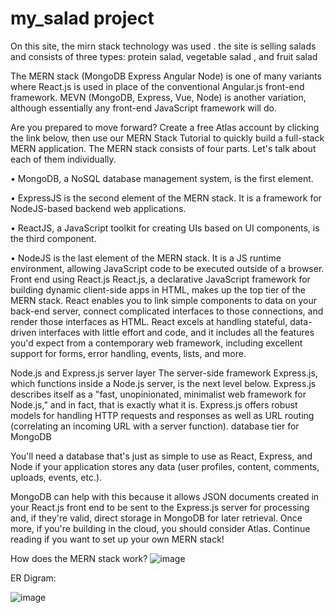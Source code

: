# my_salad project










On this site, the mirn stack technology was used . the site is selling salads and consists of three types: protein salad, vegetable salad , and fruit salad


The MERN stack (MongoDB Express Angular Node) is one of many variants where React.js is used in place of the conventional Angular.js front-end framework. MEVN (MongoDB, Express, Vue, Node) is another variation, although essentially any front-end JavaScript framework will do.

Are you prepared to move forward? Create a free Atlas account by clicking the link below, then use our MERN Stack Tutorial to quickly build a full-stack MERN application.
The MERN stack consists of four parts. Let's talk about each of them individually. 

•    MongoDB, a NoSQL database management system, is the first element. 

•    ExpressJS is the second element of the MERN stack. It is a framework for NodeJS-based backend web applications.

•    ReactJS, a JavaScript toolkit for creating UIs based on UI components, is the third component. 

•    NodeJS is the last element of the MERN stack. It is a JS runtime environment, allowing JavaScript code to be executed outside of a browser.
Front end using React.js
React.js, a declarative JavaScript framework for building dynamic client-side apps in HTML, makes up the top tier of the MERN stack. React enables you to link simple components to data on your back-end server, connect complicated interfaces to those connections, and render those interfaces as HTML.
React excels at handling stateful, data-driven interfaces with little effort and code, and it includes all the features you'd expect from a contemporary web framework, including excellent support for forms, error handling, events, lists, and more.

Node.js and Express.js server layer
The server-side framework Express.js, which functions inside a Node.js server, is the next level below. Express.js describes itself as a "fast, unopinionated, minimalist web framework for Node.js," and in fact, that is exactly what it is. Express.js offers robust models for handling HTTP requests and responses as well as URL routing (correlating an incoming URL with a server function).
database tier for MongoDB

You'll need a database that's just as simple to use as React, Express, and Node if your application stores any data (user profiles, content, comments, uploads, events, etc.).

MongoDB can help with this because it allows JSON documents created in your React.js front end to be sent to the Express.js server for processing and, if they're valid, direct storage in MongoDB for later retrieval. Once more, if you're building in the cloud, you should consider Atlas. Continue reading if you want to set up your own MERN stack!


How does the MERN stack work?
![image](https://github.com/FaisalAldarees/my_salad/assets/50848447/fc6fd615-e4ff-4227-875e-cfb4c43a1fca)


ER Digram:

![image](https://github.com/FaisalAldarees/my_salad/assets/50848447/f9fe724a-1edc-48d8-a10c-7a7c40a3b4dc)

